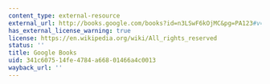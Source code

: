 ```yaml
---
content_type: external-resource
external_url: http://books.google.com/books?id=n3LSwF6kOjMC&pg=PA123#v=onepage
has_external_license_warning: true
license: https://en.wikipedia.org/wiki/All_rights_reserved
status: ''
title: Google Books
uid: 341c6075-14fe-4784-a668-01466a4c0013
wayback_url: ''
---
```

